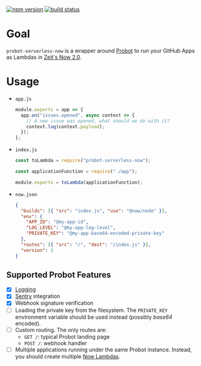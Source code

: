 [![npm version](https://img.shields.io/npm/v/probot-serverless-now.svg)](https://npmjs.org/package/probot-serverless-now) [![build status](https://img.shields.io/circleci/project/github/tibdex/probot-serverless-now.svg)](https://circleci.com/gh/tibdex/probot-serverless-now)

# Goal

`probot-serverless-now` is a wrapper around [Probot](https://github.com/probot/probot) to run your GitHub Apps as Lambdas in [Zeit's Now 2.0](https://zeit.co/now).

# Usage

- `app.js`

  ```javascript
  module.exports = app => {
    app.on("issues.opened", async context => {
      // A new issue was opened, what should we do with it?
      context.log(context.payload);
    });
  };
  ```

- `index.js`

  ```javascript
  const toLambda = require("probot-serverless-now");

  const applicationFunction = require("./app");

  module.exports = toLambda(applicationFunction);
  ```

- `now.json`

  ```json
  {
    "builds": [{ "src": "index.js", "use": "@now/node" }],
    "env": {
      "APP_ID": "@my-app-id",
      "LOG_LEVEL": "@my-app-log-level",
      "PRIVATE_KEY": "@my-app-base64-encoded-private-key"
    },
    "routes": [{ "src": "/", "dest": "/index.js" }],
    "version": 2
  }
  ```

## Supported Probot Features

- [x] [Logging](https://probot.github.io/docs/logging/)
- [x] [Sentry](https://probot.github.io/docs/configuration/) integration
- [x] Webhook signature verification
- [ ] Loading the private key from the filesystem. The `PRIVATE_KEY` environment variable should be used instead (possibly _base64_ encoded).
- [ ] Custom routing. The only routes are:
  - `GET /`: typical Probot landing page
  - `POST /`: webhook handler
- [ ] Multiple applications running under the same Probot instance. Instead, you should create multiple [Now Lambdas](https://zeit.co/docs/v2/deployments/concepts/lambdas/).

